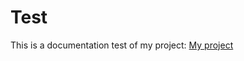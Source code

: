 # Test

This is a documentation test of my project: [My project](https://rafaeljurkfitz.github.io/etl-excel/) 